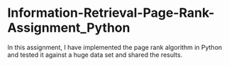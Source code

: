 # Information-Retrieval-Page-Rank-Assignment_Python
In this assignment, I have implemented the page rank algorithm in Python and tested it against a huge data set and shared the results.
